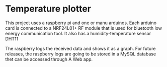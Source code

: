 # Temperature plotter
This  project uses a raspberry pi and one or manu arduinos.
Each arduino card is connected to a NRF24L01+ RF module that is used for bluetooth low energy communication tool.
It also has a humidity-temperature sensor DHT11

The raspberry logs the received data and shows it as a graph.
For future releases, the raspberry logs are going to be stored in a MySQL database thet can be accessed through A Web app.
